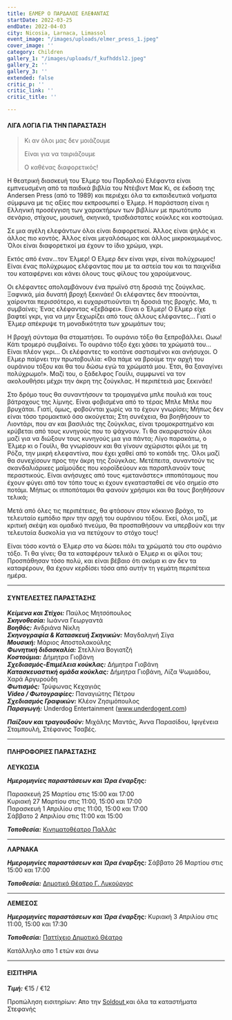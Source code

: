 ```yaml
---
title: ΕΛΜΕΡ Ο ΠΑΡΔΑΛΟΣ ΕΛΕΦΑΝΤΑΣ
startDate: 2022-03-25
endDate: 2022-04-03
city: Nicosia, Larnaca, Limassol
event_image: "/images/uploads/elmer_press_1.jpeg"
cover_image: ''
category: Children
gallery_1: "/images/uploads/f_kufhddsl2.jpeg"
gallery_2: ''
gallery_3: ''
extended: false
critic_p: ''
critic_link: ''
critic_title: ''

---
```

#### ΛΙΓΑ ΛΟΓΙΑ ΓΙΑ ΤΗΝ ΠΑΡΑΣΤΑΣΗ

> Κι αν όλοι μας δεν μοιάζουμε
>
> Είναι για να ταιριάζουμε
>
> Ο καθένας διαφορετικός!

Η θεατρική διασκευή του Έλμερ του Παρδαλού Ελέφαντα είναι εμπνευσμένη από τα παιδικά βιβλία του Ντέιβιντ Μακ Κι, σε έκδοση της Andersen Press (από το 1989) και περιέχει όλα τα εκπαιδευτικά νοήματα σύμφωνα με τις αξίες που εκπροσωπεί ο Έλμερ. Η παράσταση είναι η Ελληνική προσέγγιση των χαρακτήρων των βιβλίων με πρωτότυπο σενάριο, στίχους, μουσική, σκηνικά, τρισδιάστατες κούκλες και κοστούμια.

Σε μια αγέλη ελεφάντων όλοι είναι διαφορετικοί. Άλλος είναι ψηλός κι άλλος πιο κοντός. Άλλος είναι μεγαλόσωμος και άλλος μικροκαμωμένος. Όλοι είναι διαφορετικοί μα έχουν το ίδιο χρώμα, γκρι.

Εκτός από έναν...τον Έλμερ! Ο Ελμερ δεν είναι γκρι, είναι πολύχρωμος! Είναι ένας πολύχρωμος ελέφαντας που με τα αστεία του και τα παιχνίδια του καταφέρνει και κάνει όλους τους φίλους του χαρούμενους.

​Οι ελέφαντες απολαμβάνουν ένα πρωϊνό στη δροσιά της ζούγκλας. Ξαφνικά, μία δυνατή βροχή ξεκινάει! Οι ελέφαντες δεν πτοούνται, χαίρονται περισσότερο, κι ευχαριστιούνται τη δροσιά της βροχής. Μα, τι συμβαίνει; Ένας ελέφαντας «ξεβάφει». Είναι ο Έλμερ! Ο Ελμερ είχε βαφτεί γκρι, για να μην ξεχωρίζει από τους άλλους ελέφαντες... Γιατί ο Έλμερ απέκρυψε τη μοναδικότητα των χρωμάτων του;

Η βροχή σύντομα θα σταματήσει. Το ουράνιο τόξο θα ξεπροβάλλει. Ωωω! Κάτι τρομερό συμβαίνει. Το ουράνιο τόξο έχει χάσει τα χρώματά του... Είναι πλέον γκρι... Οι ελέφαντες το κοιτάνε σαστισμένοι και ανήσυχοι. Ο Ελμερ παίρνει την πρωτοβουλία: «Θα πάμε να βρούμε την αρχή του ουράνιου τόξου και θα του δώσω εγώ τα χρώματά μου. Έτσι, θα ξαναγίνει πολύχρωμο!». Μαζί του, ο ξάδελφος Γουίλι, συμφωνεί να τον ακολουθήσει μέχρι την άκρη της ζούγκλας. Η περιπέτειά μας ξεκινάει!

Στο δρόμο τους θα συναντήσουν τα τρομαγμένα μπλε πουλιά και τους βάτραχους της λίμνης. Είναι φοβισμένα από το τέρας Μπλε Μπλε που βρυχάται. Γιατί, όμως, φοβούνται χωρίς να το έχουν γνωρίσει; Μήπως δεν είναι τόσο τρομακτικό όσο ακούγεται; Στη συνέχεια, θα βοηθήσουν το Λιοντάρι, που αν και βασιλιάς της ζούγκλας, είναι τρομοκρατημένο και κρύβεται από τους κυνηγούς που το ψάχνουν. Τι θα σκαρφιστούν όλοι μαζί για να διώξουν τους κυνηγούς μια για πάντα; Λίγο παρακάτω, ο Έλμερ κι ο Γουίλι, θα γνωρίσουν και θα γίνουν αχώριστοι φίλοι με τη Ρόζα, την μικρή ελεφαντίνα, που έχει χαθεί από το κοπάδι της. Όλοι μαζί θα συνεχίσουν προς την άκρη της ζούγκλας. Μετέπειτα, συναντούν τις σκανδαλιάρικες μαϊμούδες που κοροϊδεύουν και παραπλανούν τους περαστικούς. Είναι ανήσυχες από τους «μετανάστες» ιπποπόταμους που έχουν φύγει από τον τόπο τους κι έχουν εγκατασταθεί σε νέο σημείο στο ποτάμι. Μήπως οι ιπποπόταμοι θα φανούν χρήσιμοι και θα τους βοηθήσουν τελικά;

Μετά από όλες τις περιπέτειες, θα φτάσουν στον κόκκινο βράχο, το τελευταίο εμπόδιο πριν την αρχή του ουράνιου τόξου. Εκεί, όλοι μαζί, με κριτική σκέψη και ομαδικό πνεύμα, θα προσπαθήσουν να υπερβούν και την τελευταία δυσκολία για να πετύχουν το στόχο τους!

Είναι τόσο κοντά ο Έλμερ στο να δώσει πάλι τα χρώματά του στο ουράνιο τόξο. Τι θα γίνει; Θα τα καταφέρουν τελικά ο Έλμερ κι οι φίλοι του; Προσπάθησαν τόσο πολύ, και είναι βέβαιο ότι ακόμα κι αν δεν τα καταφέρουν, θα έχουν κερδίσει τόσα από αυτήν τη γεμάτη περιπέτεια ημέρα.

***

#### ΣΥΝΤΕΛΕΣΤΕΣ ΠΑΡΑΣΤΑΣΗΣ

**_Κείμενα και Στίχοι:_** Παύλος Μητσόπουλος  
**_Σκηνοθεσία:_** Ιωάννα Γεωργαντά  
**_Βοηθός:_** Ανδριάνα Νίκλη  
**_Σκηνογραφία & Κατασκευή Σκηνικών:_** Μαγδαληνή Σίγα  
**_Μουσική:_** Μάριος Αποστολακούλης  
**_Φωνητική διδασκαλία:_** Στελλίνα Βογιατζή  
**_Κοστούμια:_** Δήμητρα Γιοβάνη  
**_Σχεδιασμός-Επιμέλεια κούκλας:_** Δήμητρα Γιοβάνη  
**_Κατασκευαστική ομάδα κούκλας:_** Δήμητρα Γιοβάνη, Λίζα Ψωμιάδου, Χαρά Αργυρούδη  
**_Φωτισμός:_** Τρύφωνας Κεχαγιάς  
**_Video / Φωτογραφίες:_** Παναγιώτης Πέτρου  
**_Σχεδιασμός Γραφικών:_** Κλέον Ζησιμόπουλος  
**_Παραγωγή:_** Underdog Entertainment (www.underdogent.com)

**_Παίζουν και τραγουδούν:_** Μιχάλης Μαντάς, Άννα Παρασίδου, Ιφιγένεια Σταμπουλή, Στέφανος Τσαβές.

***

#### ΠΛΗΡΟΦΟΡΙΕΣ ΠΑΡΑΣΤΑΣΗΣ

**ΛΕΥΚΩΣΙΑ**

**_Ημερομηνίες παραστάσεων και Ώρα έναρξης:_**

Παρασκευή 25 Μαρτίου στις 15:00 και 17:00  
Κυριακή 27 Μαρτίου στις 11:00, 15:00 και 17:00  
Παρασκευή 1 Απριλίου στις 11:00, 15:00 και 17:00  
Σάββατο 2 Απριλίου στις 11:00 και 15:00

**_Τοποθεσία:_** [Κινηματοθέατρο Παλλάς](https://www.google.com/maps/place/Pallas+Theater/@35.1732295,33.3551574,17z/data=!3m1!4b1!4m5!3m4!1s0x14de17502ddb6def:0xf9034fe4278c3e69!8m2!3d35.1732295!4d33.3573461 "Παλλάς")

***

**ΛΑΡΝΑΚΑ**

**_Ημερομηνίες παραστάσεων και Ώρα έναρξης:_** Σάββατο 26 Μαρτίου στις 15:00 και 17:00

**_Τοποθεσία:_** [Δημοτικό Θέατρο Γ. Λυκούργος](https://www.google.com/maps/place/%CE%94%CE%B7%CE%BC%CE%BF%CF%84%CE%B9%CE%BA%CE%BF+%CE%98%CE%B5%CE%B1%CF%84%CF%81%CE%BF+%CE%9B%CE%B1%CF%81%CE%BD%CE%B1%CE%BA%CE%B1%CF%82/@34.9160535,33.6242074,17z/data=!3m1!4b1!4m5!3m4!1s0x14e08357d0583743:0x9596f1dd1e03bce6!8m2!3d34.9160535!4d33.6263961 "Δημοτικό Θέατρο Λάρνακας")

***

**ΛΕΜΕΣΟΣ**

**_Ημερομηνίες παραστάσεων και Ώρα έναρξης:_** Κυριακή 3 Απριλίου στις 11:00, 15:00 και 17:30

**_Τοποθεσία:_** [Παττίχειο Δημοτικό Θέατρο](https://www.google.com/maps/place/%CE%A0%CE%B1%CF%84%CF%84%CE%B9%CF%87%CE%B5%CE%AF%CE%BF+%CE%94%CE%B7%CE%BC%CE%BF%CF%84%CE%B9%CE%BA%CF%8C+%CE%98%CE%AD%CE%B1%CF%84%CF%81%CE%BF/@34.6808931,33.0414947,17z/data=!3m1!4b1!4m5!3m4!1s0x14e7330e3a40b37f:0xa33ce6e4d7f4bc8!8m2!3d34.6808931!4d33.0436834 "Παττίχειο Δημοτικό Θέατρο")

Κατάλληλο απο 1 ετών και άνω

***

#### ΕΙΣΙΤΗΡΙΑ

**_Τιμή:_** €15 / €12

Προπώληση εισιτηρίων: Απο την [Soldout ](https://www.soldoutticketbox.com/elmer-o-pardalos-elefantas-2022/?lang=en "Soldout")και όλα τα καταστήματα Στεφανής